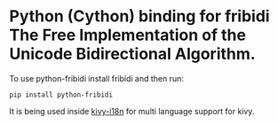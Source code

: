 # Python (Cython) binding for fribidi The Free Implementation of the Unicode Bidirectional Algorithm.

To use python-fribidi install fribidi and then run:
```
pip install python-fribidi
```

It is being used inside [kivy-i18n](https://github.com/RevengeComing/kivy-i18n) for multi language support for kivy.
